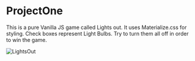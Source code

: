 # ProjectOne
This is a pure Vanilla JS game called Lights out. It uses Materialize.css for styling. Check boxes represent Light Bulbs. Try to turn them all off in order to win the game. 

![LightsOut](http://i66.tinypic.com/2zzs4tx.png)
